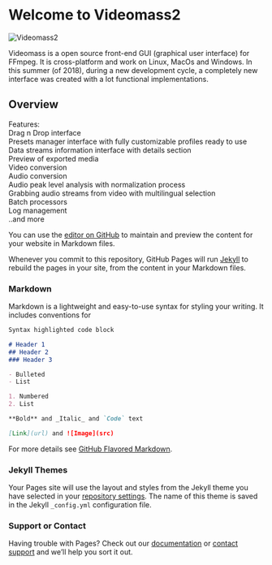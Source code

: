 # Welcome to Videomass2
![Videomass2](/images/Videomass2.jpg)


Videomass is a open source front-end GUI (graphical user interface) for FFmpeg. It is cross-platform and work on Linux, MacOs and Windows. In this summer (of 2018), during a new development cycle, a completely new interface was created with a lot functional implementations.

## Overview
Features:   
Drag n Drop interface   
Presets manager interface with fully customizable profiles ready to use   
Data streams information interface with details section   
Preview of exported media   
Video conversion   
Audio conversion   
Audio peak level analysis with normalization process   
Grabbing audio streams from video with multilingual selection   
Batch processors   
Log management   
..and more   

You can use the [editor on GitHub](https://github.com/jeanslack/Videomass2/edit/gh-pages/index.md) to maintain and preview the content for your website in Markdown files.

Whenever you commit to this repository, GitHub Pages will run [Jekyll](https://jekyllrb.com/) to rebuild the pages in your site, from the content in your Markdown files.

### Markdown

Markdown is a lightweight and easy-to-use syntax for styling your writing. It includes conventions for

```markdown
Syntax highlighted code block

# Header 1
## Header 2
### Header 3

- Bulleted
- List

1. Numbered
2. List

**Bold** and _Italic_ and `Code` text

[Link](url) and ![Image](src)
```

For more details see [GitHub Flavored Markdown](https://guides.github.com/features/mastering-markdown/).

### Jekyll Themes

Your Pages site will use the layout and styles from the Jekyll theme you have selected in your [repository settings](https://github.com/jeanslack/Videomass2/settings). The name of this theme is saved in the Jekyll `_config.yml` configuration file.

### Support or Contact

Having trouble with Pages? Check out our [documentation](https://help.github.com/categories/github-pages-basics/) or [contact support](https://github.com/contact) and we’ll help you sort it out.
